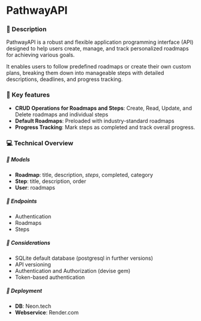 # PathwayAPI

### 📝 Description

PathwayAPI is a robust and flexible application programming interface (API) designed to help users create, manage, and track personalized roadmaps for achieving various goals.

It enables users to follow predefined roadmaps or create their own custom plans, breaking them down into manageable steps with detailed descriptions, deadlines, and progress tracking.

### 🔑 Key features

* **CRUD Operations for Roadmaps and Steps**: Create, Read, Update, and Delete roadmaps and individual steps
* **Default Roadmaps**: Preloaded with industry-standard roadmaps
* **Progress Tracking**: Mark steps as completed and track overall progress.

### 💻 Technical Overview

##### 🤖 Models

* **Roadmap**: title, description, *steps*, completed, category
* **Step**: title, description, order
* **User**: roadmaps

##### 📌 Endpoints

* Authentication
* Roadmaps
* Steps

##### 💭 Considerations

* SQLite default database (postgresql in further versions)
* API versioning
* Authentication and Authorization (devise gem)
* Token-based authentication

##### 🚀 Deployment

* **DB**: Neon.tech
* **Webservice**: Render.com